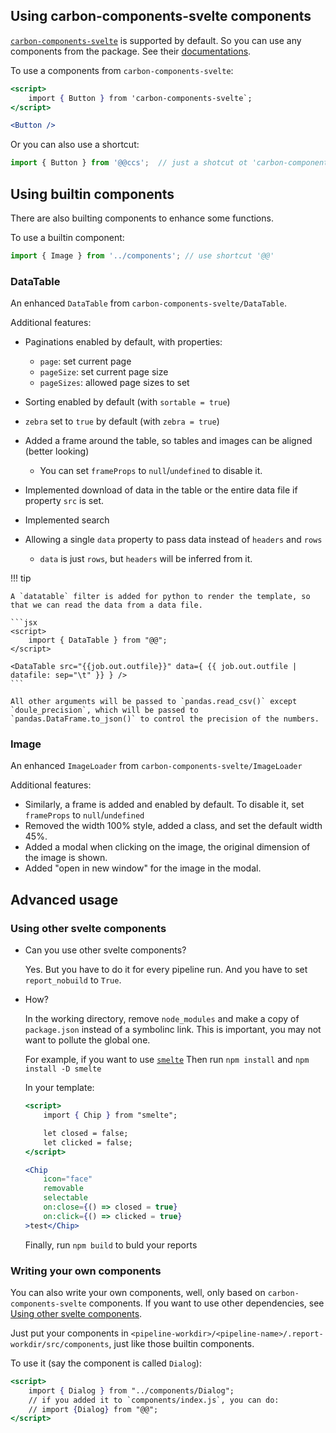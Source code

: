 
## Using carbon-components-svelte components

[`carbon-components-svelte`][1] is supported by default. So you can use any components from the package. See their [documentations][2].

To use a components from `carbon-components-svelte`:

```jsx
<script>
    import { Button } from 'carbon-components-svelte`;
</script>

<Button />
```

Or you can also use a shortcut:

```js
import { Button } from '@@ccs';  // just a shotcut ot 'carbon-components-svelte'
```

## Using builtin components

There are also builting components to enhance some functions.

To use a builtin component:

```jsx
import { Image } from '../components'; // use shortcut '@@'
```

### DataTable

An enhanced `DataTable` from `carbon-components-svelte/DataTable`.

Additional features:

- Paginations enabled by default, with properties:

    - `page`: set current page
    - `pageSize`: set current page size
    - `pageSizes`: allowed page sizes to set

- Sorting enabled by default (with `sortable = true`)
- `zebra` set to `true` by default (with `zebra = true`)
- Added a frame around the table, so tables and images can be aligned (better looking)
    - You can set `frameProps` to `null`/`undefined` to disable it.
- Implemented download of data in the table or the entire data file if property `src` is set.
- Implemented search
- Allowing a single `data` property to pass data instead of `headers` and `rows`
    - `data` is just `rows`, but `headers` will be inferred from it.

!!! tip

    A `datatable` filter is added for python to render the template, so that we can read the data from a data file.

    ```jsx
    <script>
        import { DataTable } from "@@";
    </script>

    <DataTable src="{{job.out.outfile}}" data={ {{ job.out.outfile | datafile: sep="\t" }} } />
    ```

    All other arguments will be passed to `pandas.read_csv()` except `doule_precision`, which will be passed to `pandas.DataFrame.to_json()` to control the precision of the numbers.



### Image

An enhanced `ImageLoader` from `carbon-components-svelte/ImageLoader`

Additional features:

- Similarly, a frame is added and enabled by default. To disable it, set `frameProps` to `null`/`undefined`
- Removed the width 100% style, added a class, and set the default width 45%.
- Added a modal when clicking on the image, the original dimension of the image is shown.
- Added "open in new window" for the image in the modal.


## Advanced usage

### Using other svelte components

- Can you use other svelte components?

    Yes. But you have to do it for every pipeline run. And you have to set `report_nobuild` to `True`.

- How?

    In the working directory, remove `node_modules` and make a copy of `package.json` instead of a symbolinc link. This is important, you may not want to pollute the global one.

    For example, if you want to use [`smelte`][3]
    Then run `npm install` and `npm install -D smelte`

    In your template:
    ```jsx
    <script>
        import { Chip } from "smelte";

        let closed = false;
        let clicked = false;
    </script>

    <Chip
        icon="face"
        removable
        selectable
        on:close={() => closed = true}
        on:click={() => clicked = true}
    >test</Chip>
    ```

    Finally, run `npm build` to buld your reports


### Writing your own components

You can also write your own components, well, only based on `carbon-components-svelte` components. If you want to use other dependencies, see [Using other svelte components](#using-other-svelte-components).

Just put your components in `<pipeline-workdir>/<pipeline-name>/.report-workdir/src/components`, just like those builtin components.

To use it (say the component is called `Dialog`):

```jsx
<script>
    import { Dialog } from "../components/Dialog";
    // if you added it to `components/index.js`, you can do:
    // import {Dialog} from "@@";
</script>
```


[1]: https://github.com/carbon-design-system/carbon-components-svelte
[2]: http://ibm.biz/carbon-svelte
[3]: https://smeltejs.com/
